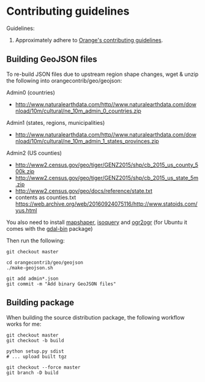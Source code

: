 Contributing guidelines
=======================

Guidelines:

1. Approximately adhere to [Orange's contributing guidelines].

[Orange's contributing guidelines]: https://github.com/biolab/orange3/blob/master/CONTRIBUTING.md


Building GeoJSON files
------------------------------
To re-build JSON files due to upstream region shape changes, wget & unzip
the following into orangecontrib/geo/geojson:

Admin0 (countries)
- <http://www.naturalearthdata.com/http//www.naturalearthdata.com/download/10m/cultural/ne_10m_admin_0_countries.zip>

Admin1 (states, regions, municipalities)
- <http://www.naturalearthdata.com/http//www.naturalearthdata.com/download/10m/cultural/ne_10m_admin_1_states_provinces.zip>

Admin2 (US counties)
- <http://www2.census.gov/geo/tiger/GENZ2015/shp/cb_2015_us_county_500k.zip>
- <http://www2.census.gov/geo/tiger/GENZ2015/shp/cb_2015_us_state_5m.zip>
- <http://www2.census.gov/geo/docs/reference/state.txt>
- contents as counties.txt <https://web.archive.org/web/20160924075116/http://www.statoids.com/yus.html>

You also need to install [mapshaper](https://www.npmjs.com/package/mapshaper),
[isoquery](https://packages.ubuntu.com/bionic/isoquery) and [ogr2ogr](http://manpages.ubuntu.com/manpages/trusty/man1/ogr2ogr.1.html)
(for Ubuntu it comes with the [gdal-bin](https://mothergeo-py.readthedocs.io/en/latest/development/how-to/gdal-ubuntu-pkg.html) package)

Then run the following:

    git checkout master

    cd orangecontrib/geo/geojson
    ./make-geojson.sh

    git add admin*.json
    git commit -m "Add binary GeoJSON files"

Building package
-------------------------------
When building the source distribution package, the following workflow 
works for me:

    git checkout master
    git checkout -b build

    python setup.py sdist
    # ... upload built tgz

    git checkout --force master
    git branch -D build
